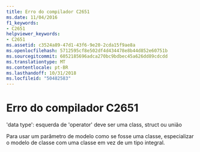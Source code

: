 ```yaml
---
title: Erro do compilador C2651
ms.date: 11/04/2016
f1_keywords:
- C2651
helpviewer_keywords:
- C2651
ms.assetid: c3524a89-47d1-43f6-9e20-2cda15f9ae8a
ms.openlocfilehash: 5712595cf8e502df4d434478e8b44d852e60751b
ms.sourcegitcommit: 6052185696adca270bc9bdbec45a626dd89cdcdd
ms.translationtype: MT
ms.contentlocale: pt-BR
ms.lasthandoff: 10/31/2018
ms.locfileid: "50482583"
---
```

# <a name="compiler-error-c2651"></a>Erro do compilador C2651

'data type': esquerda de 'operator' deve ser uma class, struct ou união

Para usar um parâmetro de modelo como se fosse uma classe, especializar o modelo de classe com uma classe em vez de um tipo integral.
